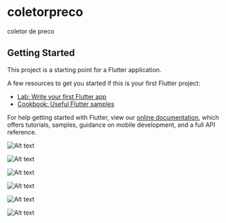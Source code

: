 # coletorpreco

coletor de preco

## Getting Started

This project is a starting point for a Flutter application.

A few resources to get you started if this is your first Flutter project:

- [Lab: Write your first Flutter app](https://flutter.dev/docs/get-started/codelab)
- [Cookbook: Useful Flutter samples](https://flutter.dev/docs/cookbook)

For help getting started with Flutter, view our
[online documentation](https://flutter.dev/docs), which offers tutorials,
samples, guidance on mobile development, and a full API reference.

![Alt text](/screenshots/imagem1.jpg?raw=true "Tela Inicial")

![Alt text](/screenshots/imagem2.jpg?raw=true "Configuração")

![Alt text](/screenshots/imagem3.jpg?raw=true "Tela Inicial 2")

![Alt text](/screenshots/imagem4.jpg?raw=true "Tela das Lojas")

![Alt text](/screenshots/imagem5.jpg?raw=true "Adicionando produto em uma loja")

![Alt text](/screenshots/imagem6.jpg?raw=true "Tela da Loja com produto")




